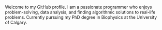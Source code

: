 Welcome to my GitHub profile. I am a passionate programmer who enjoys problem-solving, data analysis, and finding algorithmic solutions to real-life problems. Currently pursuing my PhD degree in Biophysics at the University of Calgary. 
